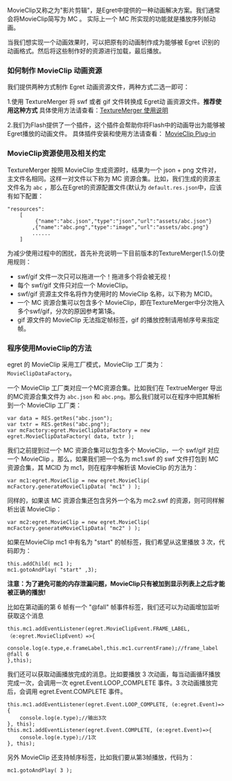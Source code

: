 MovieClip又称之为"影片剪辑"，是Egret中提供的一种动画解决方案。我们通常会将MovieClip简写为 MC 。 实际上一个 MC 所实现的功能就是播放序列帧动画。

当我们想实现一个动画效果时，可以把原有的动画制作成为能够被 Egret 识别的动画格式。然后将这些制作好的资源进行加载，最后播放。

### 如何制作 MovieClip 动画资源
我们提供两种方式制作 Egret 动画资源文件，两种方式二选一即可：

1.使用 TextureMerger 将 swf 或者 gif 文件转换成 Egret动 画资源文件。**推荐使用这种方式**
具体使用方法请查看：[TextureMerger 使用说明](http://bbs.egret.com/thread-918-1-1.html)

2.我们为Flash提供了一个插件，这个插件会帮助你将Flash中的动画导出为能够被Egret播放的动画文件。
具体插件安装和使用方法请查看： [MovieClip Plug-in](http://bbs.egret.com/thread-127-1-1.html)

### MovieClip资源使用及相关约定
TextureMerger 按照 MovieClip 生成资源时，结果为一个 json + png 文件对，主文件名相同。这样一对文件以下称为 MC 资源合集。比如，我们生成的资源主文件名为 `abc` ，那么在Egret的资源配置文件(默认为 `default.res.json`中，应该有如下配置：
~~~
"resources":
    [
         {"name":"abc.json","type":"json","url":"assets/abc.json"}
        ,{"name":"abc.png","type":"image","url":"assets/abc.png"}
        ......
    ]
~~~
为减少使用过程中的困扰，首先补充说明一下目前版本的TextureMerger(1.5.0)使用规则：
* swf/gif 文件一次只可以拖进一个！拖进多个将会被无视！
* 每个 swf/gif 文件只对应一个 MovieClip。
* swf/gif 资源主文件名将作为使用时的 MovieClip 名称，以下称为 MCID。
*  一个 MC 资源合集可以包含多个 MovieClip，即在TextureMerger中分次拖入多个swf/gif，分次的原因参考第1条。
* gif 源文件的 MovieClip 无法指定帧标签，gif 的播放控制请用帧序号来指定帧。


### 程序使用MovieClip的方法
egret 的 MovieClip 采用工厂模式，MovieClip 工厂类为：`MovieClipDataFactory`。

一个 MovieClip 工厂类对应一个MC资源合集。比如我们在 TextrueMerger 导出的MC资源合集文件为 `abc.json` 和 `abc.png`。那么我们就可以在程序中把其解析到一个 MovieClip 工厂类：
~~~
var data = RES.getRes("abc.json");
var txtr = RES.getRes("abc.png");
var mcFactory:egret.MovieClipDataFactory = new egret.MovieClipDataFactory( data, txtr );
~~~
我们之前提到过一个 MC 资源合集可以包含多个 MovieClip，一个 swf/gif 对应一个 MovieClip 。那么，如果我们把一个名为 mc1.swf 的 swf 文件打包到 MC 资源合集，其 MCID 为 mc1，则在程序中解析该 MovieClip 的方法为：
~~~
var mc1:egret.MovieClip = new egret.MovieClip( mcFactory.generateMovieClipData( "mc1" ) );
~~~
同样的，如果该 MC 资源合集还包含另外一个名为 mc2.swf 的资源，则可同样解析出该 MovieClip：
~~~
var mc2:egret.MovieClip = new egret.MovieClip( mcFactory.generateMovieClipData( "mc2" ) );
~~~
如果在MovieClip mc1 中有名为 "start" 的帧标签，我们希望从这里播放 3 次，代码即为：
~~~
this.addChild( mc1 );
mc1.gotoAndPlay( "start" ,3);
~~~
**注意：为了避免可能的内存泄漏问题，MovieClip只有被加到显示列表上之后才能被正确的播放!**

比如在第动画的第 6 帧有一个 "&#64;fall" 帧事件标签，我们还可以为动画增加监听获取这个消息
~~~
this.mc1.addEventListener(egret.MovieClipEvent.FRAME_LABEL,（e:egret.MovieClipEvent）=>{
	console.log(e.type,e.frameLabel,this.mc1.currentFrame);//frame_label @fall 6
},this);
~~~
我们还可以获取动画播放完成的消息。比如要播放 3 次动画，每当动画循环播放完成一次，会调用一次 egret.Event.LOOP_COMPLETE 事件。3 次动画播放完后，会调用 egret.Event.COMPLETE 事件。
~~~
this.mc1.addEventListener(egret.Event.LOOP_COMPLETE, (e:egret.Event)=>{
	console.log(e.type);//输出3次
}, this);
this.mc1.addEventListener(egret.Event.COMPLETE, (e:egret.Event)=>{
	console.log(e.type);//1次
}, this);
~~~

另外 MovieClip 还支持帧序标签，比如我们要从第3帧播放，代码为：
~~~
mc1.gotoAndPlay( 3 );
~~~